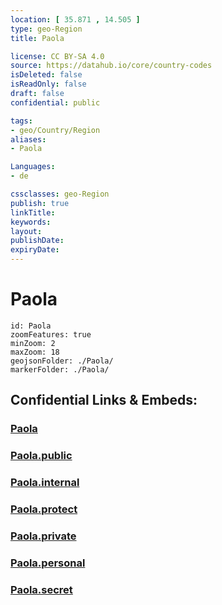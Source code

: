 ```yaml
---
location: [ 35.871 , 14.505 ] 
type: geo-Region
title: Paola

license: CC BY-SA 4.0
source: https://datahub.io/core/country-codes
isDeleted: false
isReadOnly: false
draft: false
confidential: public

tags:
- geo/Country/Region
aliases:
- Paola

Languages:
- de

cssclasses: geo-Region
publish: true
linkTitle: 
keywords: 
layout: 
publishDate: 
expiryDate: 
---
```


# Paola

```leaflet
id: Paola
zoomFeatures: true 
minZoom: 2 
maxZoom: 18
geojsonFolder: ./Paola/
markerFolder: ./Paola/
```


## Confidential Links & Embeds: 

### [Paola](/_Standards/Earth/Continent/Europe/Europe~South/Malta/Cities~Malta/Paola.md) 

### [Paola.public](/_public/Earth/Continent/Europe/Europe~South/Malta/Cities~Malta/Paola.public.md) 

### [Paola.internal](/_internal/Earth/Continent/Europe/Europe~South/Malta/Cities~Malta/Paola.internal.md) 

### [Paola.protect](/_protect/Earth/Continent/Europe/Europe~South/Malta/Cities~Malta/Paola.protect.md) 

### [Paola.private](/_private/Earth/Continent/Europe/Europe~South/Malta/Cities~Malta/Paola.private.md) 

### [Paola.personal](/_personal/Earth/Continent/Europe/Europe~South/Malta/Cities~Malta/Paola.personal.md) 

### [Paola.secret](/_secret/Earth/Continent/Europe/Europe~South/Malta/Cities~Malta/Paola.secret.md)

